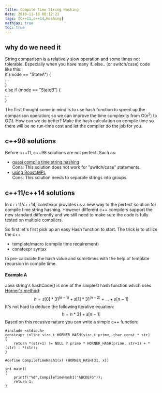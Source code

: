 ```yaml
---
title: Compile Time String Hashing
date: 2016-11-16 00:12:21
tags: [C++11,c++14,Hashing]
mathjax: true
toc: true
---
```

## why do we need it
String comparison is a relatively slow operation and some times not tolerable. Especially when you have many if..else.. (or switch/case) code like this:  
if (mode == "StateA") {  
...  
}  
else if (mode == "StateB") {  
  ...  
}

The first thought come in mind is to use hash function to speed up the comparison operation; so we can improve the time complexity from O($n^2$) to O(1). How can we do better? Make the hash calculation on compile time so there will be no run-time cost and let the compiler do the job for you.

## c++98 solutions
Before c++11, c++98 solutions are not perfect. 
Such as:  

* [quasi compile time string hashing](http://www.gamasutra.com/view/news/127915/InDepth_Quasi_CompileTime_String_Hashing.php)  
Cons: This solution does not work for "switch/case" statements.  
* [using Boost.MPL](http://arcticinteractive.com/2009/04/18/compile-time-string-hashing-boost-mpl/)  
Cons: This solution needs to separate strings into groups.

## c++11/c++14 solutions
In c++11/c++14, constexpr provides us a new way to the perfect solution for compile time string hashing. However different c++ compilers support the new standard differently and we still need to make sure the code is fully tested on multiple compilers.

So first let's first pick up an easy Hash function to start. The trick is to utilize the c++


* template/macro (compile time requirement) 
* constexpr syntax  
 
to pre-calculate the hash value and sometimes with the help of template recursion in compile time.

#### Example A
Java string's hashCode() is one of the simplest hash function which uses [Horner's method](https://en.wikipedia.org/wiki/Horner's_method):
$$h = s[0]* 31^\left(n-1\right) + s[1]*31^\left(n-2\right) + ... + s[n-1]$$
It's not hard to deduce the following iterative equation:  
$$h = h * 31 + s[n-1]$$
Based on this recusive nature you can write a simple c++ function:  
```
#include <stdio.h>
constexpr inline size_t HORNER_HASH(size_t prime, char const * str)
{
	return *(str+1) != NULL ? prime * HORNER_HASH(prime, str+1) + *(str) : *(str);
}

#define CompileTimeHash1(x) (HORNER_HASH(31, x))

int main()
{
	printf("%d",CompileTimeHash1("ABCDEFG"));
    return 1;
}
```




  
